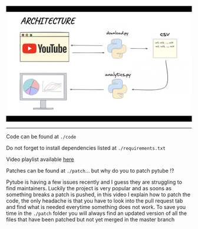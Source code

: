 <div align="center">
  <img src="./architecture.png"><br>
</div>

---

Code can be found at `./code`

Do not forget to install dependencies listed at `./requirements.txt`

Video playlist available [here](https://youtube.com/playlist?list=PLeOoFBQ0kLpM1GHm4qhxRPF4A8WdlTwsA)


Patches can be found at `./patch`... but why do you to patch pytube !?

Pytube is having a few issues recently and I guess they are struggling to find maintainers.
Luckily the project is very popular and as soons as something breaks a patch is pushed, in this video
I explain how to patch the code, the only headache is that you have to look into the pull request
tab and find what is needed everytime something does not work.
To save you time in the `./patch` folder you will always
find an updated version of all the files that have been patched but not yet merged in the master branch
